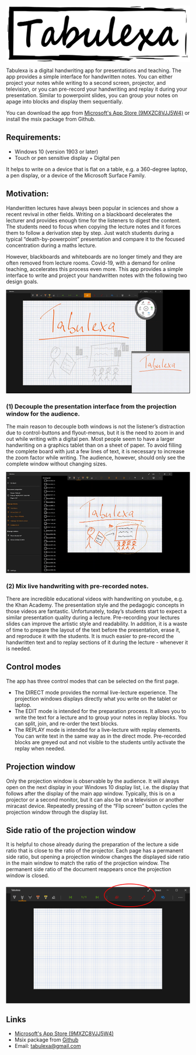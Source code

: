 <img align="center" src="./images/SplashScreenNarrow.png" alt="Tabulexa splash screen">

Tabulexa is a digital handwriting app for presentations and teaching. The app provides a simple interface for handwritten notes. You can either project your notes while writing to a second screen, projector, and television, or you can pre-record your handwriting and replay it during your presentation. Similar to powerpoint slides, you can group your notes on apage into blocks and display them sequentially.    

You can download the app from [Microsoft's App Store (9MXZC8VJJ5W4)](https://www.microsoft.com/store/apps/9MXZC8VJJ5W4) or install the msix package from Github.

## Requirements:

- Windows 10 (version 1903 or later)
- Touch or pen sensitive display + Digital pen

It helps to write on a device that is flat on a table, e.g. a 360-degree laptop, a pen display, or a device of the Microsoft Surface Family.

## Motivation:

Handwritten lectures have always been popular in sciences and show a recent revival in other fields. Writing on a blackboard decelerates the lecturer and provides enough time for the listeners to digest the content. The students need to focus when copying the lecture notes and it forces them to follow a derivation step by step. Just watch students during a typical “death-by-powerpoint” presentation and compare it to the focused concentration during a maths lecture.

However, blackboards and whiteboards are no longer timely and they are often removed from lecture rooms. Covid-19, with a demand for online teaching, accelerates this process even more. This app provides a simple interface to write and project your handwritten notes with the following two design goals.


![Image](./images/Overview1.png)

### (1) Decouple the presentation interface from the projection window for the audience.

The main reason to decouple both windows is not the listener’s distraction due to control-buttons and flyout-menus, but it is the need to zoom in and out while writing with a digital pen. Most people seem to have a larger handwriting on a graphics tablet than on a sheet of paper. To avoid filling the complete board with just a few lines of text, it is necessary to increase the zoom factor while writing. The audience, however, should only see the complete window without changing sizes.

![Image](./images/Overview2.png)

### (2) Mix live handwriting with pre-recorded notes.

There are incredible educational videos with handwriting on youtube, e.g. the Khan Academy. The presentation style and the pedagogic concepts in those videos are fantastic. Unfortunately, today’s students start to expect a similar presentation quality during a lecture. Pre-recording your lectures slides can improve the artistic style and readability. In addition, it is a waste of time to prepare the layout of the text before the presentation, erase it, and reproduce it with the students. It is much easier to pre-record the handwritten text and to replay sections of it during the lecture - whenever it is needed.

## Control modes

The app has three control modes that can be selected on the first page.
- The DIRECT mode provides the normal live-lecture experience. The projection windows displays directly what you write on the tablet or laptop.
- The EDIT mode is intended for the preparation process. It allows you to write the text for a lecture and to group your notes in replay blocks. You can split, join, and re-order the text blocks.
- The REPLAY mode is intended for a live-lecture with replay elements. You can write text in the same way as in the direct mode. Pre-recorded blocks are greyed out and not visible to the students untily activate the replay when needed.

## Projection window

Only the projection window is observable by the audience. It will always open on the next display in your Windows 10 display list, i.e. the display that follows after the display of the main app window. Typically, this is on a projector or a second monitor, but it can also be on a television or another miracast device. Repeatedly pressing of the “Flip screen” button cycles the projection window through the display list. 

## Side ratio of the projection window

It is helpful to chose already during the preparation of the lecture a side ratio that is close to the ratio of the projector. Each page has a permanent side ratio, but opening a projection window changes the displayed side ratio in the main window to match the ratio of the projection window. The permanent side ratio of the document reappears once the projection window is closed.

![Image](./images/ProjectionMode.png)

## Links

- [Microsoft's App Store (9MXZC8VJJ5W4)](https://www.microsoft.com/store/apps/9MXZC8VJJ5W4) 
- Msix package from [Github](https://github.com/tabulexa/binaries)
- Email: tabulexa@gmail.com


